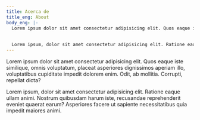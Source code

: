 ```yaml
---
title: Acerca de
title_eng: About
body_eng: |-
  Lorem ipsum dolor sit amet consectetur adipisicing elit. Quos eaque iste similique, omnis voluptatum, placeat asperiores dignissimos aperiam illo, voluptatibus cupiditate impedit dolorem enim. Odit, ab mollitia. Corrupti, repellat dicta? 
  
  
  Lorem ipsum, dolor sit amet consectetur adipisicing elit. Ratione eaque ullam animi. Nostrum quibusdam harum iste, recusandae reprehenderit eveniet quaerat earum? Asperiores facere ut sapiente necessitatibus quia impedit maiores animi.
---
```

Lorem ipsum dolor sit amet consectetur adipisicing elit. Quos eaque iste similique, omnis voluptatum, placeat asperiores dignissimos aperiam illo, voluptatibus cupiditate impedit dolorem enim. Odit, ab mollitia. Corrupti, repellat dicta?


Lorem ipsum, dolor sit amet consectetur adipisicing elit. Ratione eaque ullam animi. Nostrum quibusdam harum iste, recusandae reprehenderit eveniet quaerat earum? Asperiores facere ut sapiente necessitatibus quia impedit maiores animi.